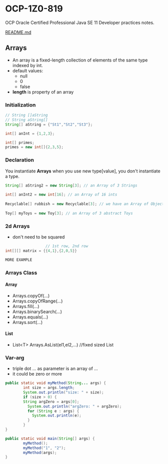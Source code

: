 # OCP-1Z0-819
OCP Oracle Certified Professional Java SE 11 Developer practices notes.

[README.md](../../README.md#arrays)

## Arrays
- An array is a fixed-length collection of elements of the same type indexed by int.
- default values:
  * null
  * 0
  * false 
- **length** is property of an array  

### Initialization
````java
// String []aString 
// String aString[]
String[] aString = {"St1","St2","St3"};

int[] anInt = {1,2,3};

int[] primes;
primes = new int[]{2,3,5};
````

### Declaration
You instantiate **Arrays** when you use new type[value], you don't instantiate a type.
````java
String[] aString2 = new String[3]; // an Array of 3 Strings
        
int[] anInt2 = new int[16]; // an Array of 16 ints
        
Recyclable[] rubbish = new Recyclable[3]; // we have an Array of Objects that implement the Recyclable interface
        
Toy[] myToys = new Toy[3]; // an Array of 3 abstract Toys
````

### 2d Arrays
- don't need to be squared

````java
                  // 1st row, 2nd row
int[][] matrix = {{4,1},{2,0,5}}

MORE EXAMPLE

````



### Arrays Class
#### Array
- Arrays.copyOf(...)
- Arrays.copyOfRange(...)
- Arrays.fill(...)
- Arrays.binarySearch(...)
- Arrays.equals(...)
- Arrays.sort(...)
#### List
- List\<T\> Arrays.AsList(el1,el2,...) //fixed sized List

### Var-arg
- triple dot ... as parameter is an array of ...
- it could be zero or more

````java
public static void myMethod(String... args) {
        int size = args.length;
        System.out.println("size: " + size);
        if (size > 0) {
        String argZero = args[0];
          System.out.println("argZero: " + argZero);
          for (String e : args) {
            System.out.println(e);
          }
        }
}

public static void main(String[] args) {
        myMethod();
        myMethod("1", "2");
        myMethod(args);
}

````


